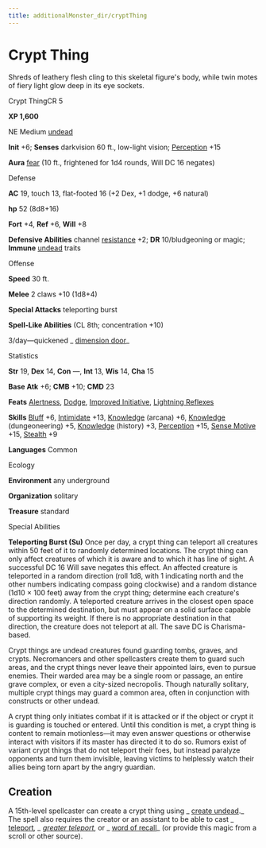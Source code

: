 ```yaml
---
title: additionalMonster_dir/cryptThing
---
```

# Crypt Thing

Shreds of leathery flesh cling to this skeletal figure's body, while twin motes of fiery light glow deep in its eye sockets.

Crypt ThingCR 5

**XP 1,600**

NE Medium [undead](monsters/creatureTypes#_undead)

**Init** +6; **Senses** darkvision 60 ft., low-light vision; [Perception](additionalMonster_dir/../skill_dir/perception#_perception) +15

**Aura** [fear](monsters/universalMonsterRules#_fear-(su-or-sp)) (10 ft., frightened for 1d4 rounds, Will DC 16 negates)

Defense

**AC** 19, touch 13, flat-footed 16 (+2 Dex, +1 dodge, +6 natural)

**hp** 52 (8d8+16)

**Fort** +4, **Ref** +6, **Will** +8

**Defensive Abilities** channel [resistance](monster_dir/universalMonsterRules#_resistance) +2; **DR** 10/bludgeoning or magic; **Immune** [undead](monster_dir/creatureTypes#_undead) traits

Offense

**Speed** 30 ft.

**Melee** 2 claws +10 (1d8+4)

**Special Attacks** teleporting burst

**Spell-Like Abilities** (CL 8th; concentration +10)

3/day—quickened _ [dimension door](additionalMonster_dir/../spell_dir/dimensionDoor#_dimension-door)_

Statistics

**Str** 19, **Dex** 14, **Con** —, **Int** 13, **Wis** 14, **Cha** 15

**Base Atk** +6; **CMB** +10; **CMD** 23

**Feats** [Alertness](additionalMonsters/../feats#_alertness), [Dodge](additionalMonster_dir/../feats#_dodge), [Improved Initiative](additionalMonster_dir/../feats#_improved-initiative), [Lightning Reflexes](additionalMonster_dir/../feats#_lightning-reflexes)

**Skills** [Bluff](additionalMonster_dir/../skill_dir/bluff#_bluff) +6, [Intimidate](additionalMonsters/../skill_dir/intimidate#_intimidate) +13, [Knowledge](additionalMonsters/../skill_dir/knowledge#_knowledge) (arcana) +6, [Knowledge](additionalMonsters/../skill_dir/knowledge#_knowledge) (dungeoneering) +5, [Knowledge](additionalMonsters/../skill_dir/knowledge#_knowledge) (history) +3, [Perception](additionalMonsters/../skill_dir/perception#_perception) +15, [Sense Motive](additionalMonsters/../skill_dir/senseMotive#_sense-motive) +15, [Stealth](additionalMonsters/../skill_dir/stealth#_stealth) +9

**Languages** Common

Ecology

**Environment** any underground

**Organization** solitary

**Treasure** standard

Special Abilities

**Teleporting Burst (Su)** Once per day, a crypt thing can teleport all creatures within 50 feet of it to randomly determined locations. The crypt thing can only affect creatures of which it is aware and to which it has line of sight. A successful DC 16 Will save negates this effect. An affected creature is teleported in a random direction (roll 1d8, with 1 indicating north and the other numbers indicating compass going clockwise) and a random distance (1d10 × 100 feet) away from the crypt thing; determine each creature's direction randomly. A teleported creature arrives in the closest open space to the determined destination, but must appear on a solid surface capable of supporting its weight. If there is no appropriate destination in that direction, the creature does not teleport at all. The save DC is Charisma-based.

Crypt things are undead creatures found guarding tombs, graves, and crypts. Necromancers and other spellcasters create them to guard such areas, and the crypt things never leave their appointed lairs, even to pursue enemies. Their warded area may be a single room or passage, an entire grave complex, or even a city-sized necropolis. Though naturally solitary, multiple crypt things may guard a common area, often in conjunction with constructs or other undead.

A crypt thing only initiates combat if it is attacked or if the object or crypt it is guarding is touched or entered. Until this condition is met, a crypt thing is content to remain motionless—it may even answer questions or otherwise interact with visitors if its master has directed it to do so. Rumors exist of variant crypt things that do not teleport their foes, but instead paralyze opponents and turn them invisible, leaving victims to helplessly watch their allies being torn apart by the angry guardian.

## Creation

A 15th-level spellcaster can create a crypt thing using _ [create undead](additionalMonsters/../spell_dir/createUndead#_create-undead)._ The spell also requires the creator or an assistant to be able to cast _ [teleport](additionalMonsters/../spell_dir/teleport#_teleport)_, _ [greater teleport](additionalMonsters/../spell_dir/teleport#_teleport-greater)_, or _ [word of recall](additionalMonsters/../spell_dir/wordOfRecall#_word-of-recall)_ (or provide this magic from a scroll or other source).

